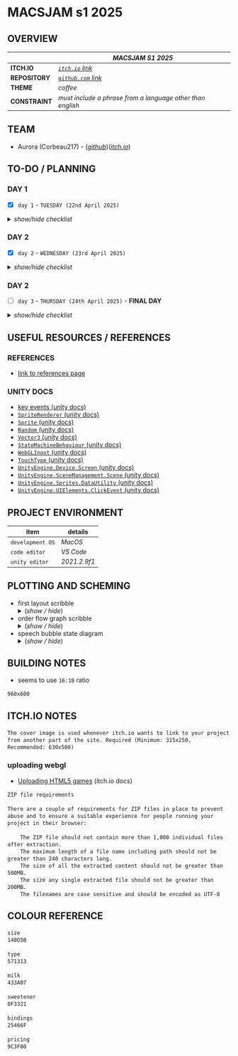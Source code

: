 # MACSJAM s1 2025

## OVERVIEW

|  | *MACSJAM S1 2025* |
| --- | --- |
| **ITCH.IO** | *[`itch.io` link](https://itch.io/jam/macsjam-semester-1-2025)* |
| **REPOSITORY** | *[`github.com` link](https://itch.io/jam/macsjam-semester-1-2025)* |
| **THEME** | *coffee* |
| **CONSTRAINT** | *must include a phrase from a language other than english* |

## TEAM

* Aurora (Corbeau217) - (*[github](https://github.com/corbeau217)*)(*[itch.io](https://corbeau217.itch.io/)*)

## TO-DO / PLANNING

### DAY 1
- [x] `day 1` - `TUESDAY (22nd April 2025)`

<details><summary><i>show/hide checklist</i></summary>

---
- [x] `STAGE 001` - ***GAME PRELIMINARY DESIGN AND RESEARCH***
    - [x] brainstorm game ideas
    - [x] add theme and constraint to readme
- [x] `STAGE 002` - ***INITIAL GAME DOCUMENTATION***
    - [x] create `/docs/readme.md`
    - [x] fill out base skeleton for `/docs/readme.md`
    - [x] add elements to the to-do section
    - [x] first draft of game development roadmap
    - [x] add team contacts and project references
- [x] `STAGE 003` - ***MORE EARLY GAME RESEARCH***
    - [x] experiment with unity to identify which features to use or move to later
    - [x] create/source primitive game objects
- [x] `STAGE 004` - ***MORE EARLY GAME DOCUMENTATION***
    - [x] sketch primitive interface
    - [x] draw coffee machine
- [x] `STAGE 005` - ***PRE-ALPHA GAME DEVELOPMENT***
    - [x] add coffee machine object
    - [x] add placeholder customer sprites
    - [x] customer manager script delegates the state of customers
    - [x] customer object script handles moving around the scene
    - [x] customer object knows when they leave the scene
- [x] `STAGE 006` - ***INPUT KNOWABLES***
    - [x] experiment with keyboard input
    - [x] player object can detect input
    - [x] player object can tell the customer their order is done
    - [x] input timeout script
- [x] `STAGE 007` - ***SPEECH BUBBLES***
    - [x] draw speech bubbles
    - [x] add customer speech bubbles
    - [x] put text in them
    - [x] speech bubbles show / hide
    - [x] customer detects proximity to ordering marker 
- [x] `STAGE 008` - ***PROGRESS UPDATE***
    - [x] screenshot of not working scene
    - [x] recording showing input/customer state/input timeout working
- [x] `STAGE 009` - ***MORE SPRITES***
    - [x] draw up order menu sprite
    - [x] draw some customer sprites
    - [x] draw winning medal sprite
---

</details>


### DAY 2
- [x] `day 2` - `WEDNESDAY (23rd April 2025)`

<details><summary><i>show/hide checklist</i></summary>

---
- [x] `STAGE 101` - ***DESIGN AND DOCUMENTING***
    - [x] research `SpriteRenderer` scripting
    - [x] cleanup order menu sprite to use masks for colouring
    - [x] cleanup speech bubble sprites to be masks for colouring
    - [x] cleanup TODO based on time remaining
    - [x] add missing tasks in TODO section
    - [x] move unecessary features to stretch goals
- [x] `STAGE 102` - ***LIGHT TASK - USING MORE SPRITES***
    - [x] add order menu sprites to scene
    - [x] add location marker layer
    - [x] location marker layer culled from camera
    - [x] using sprite layers for draw ordering
    - [x] add customer sprites to scene
    - [x] customer sprites now randomised from list
- [x] `STAGE 103` - ***CORE MECHANIC - INPUT USAGE***
    - [x] add in the new sweetener option
    - [x] fixing bug with customers sometimes returning too fast
    - [x] scribble ideas for flow chart
    - [x] scribble ideas for coffee order states
    - [x] placeholder order option selection sprites as flow graph
    - [x] create states for coffee machine system
    - [x] detect input to make order selections
    - [x] have graph sprites hide to show order
    - [x] confirm order making is working
- [x] `STAGE 104` - ***INITIAL BUILD - SUBMIT EARLY GAME***
    - [x] added no sugar option to current speech bubble style
    - [x] make node key sprites
    - [x] add sprites to scene
    - [x] moving flow graph scripts to scripts folder
    - [x] fixing order match bug
    - [x] fixing initial orders not randomised
    - [x] attempt to build to webgl
    - [x] use a non-square sprite for location markers
    - [x] tweak scene to fit 16:10 viewing ratio
    - [x] upload current build to itch.io
    - [x] minimalist itch.io page
    - [x] explored itch.io settings and made ready
- [x] `STAGE 105` - ***LIGHT TASK - BUBBLES BETTER***
    - [x] change speech bubble manager to swap sprites instead of objects
    - [x] add new speech bubble style to the scene
    - [x] speech bubble frame redesign
    - [x] match colours for speech bubbles and order icons
    - [x] add colour hex values to readme
---

</details>

### DAY 2
- [ ] `day 3` - `THURSDAY (24th April 2025)` - **FINAL DAY**

<details><summary><i>show/hide checklist</i></summary>

---
- [x] `STAGE 201` - ***CORE MECHANIC - CONSTRAINT USAGE***
    - [x] add sprites for french mutterings
    - [x] add alternative speech bubble collection
    - [x] when current orderer, rudely interrupt and swap bubble to order
    - [x] otherwise, mutter random french/english sentences
    - [x] removed the pesky `.DS_Store` file from repo
    - [x] adding screenshots/clips to documentation
- [ ] `STAGE 202` - ***REBUILD AND SUBMIT***
    - [ ] rebuild game for web
    - [ ] upload current build to itch.io
- [ ] `STAGE 202` - ***CORE MECHANIC - HAPPY SAD EMOJI 3 STRIKES***
    - [x] detecting order's error count
    - [x] track order error count 
    - [x] track successful order count 
    - [ ] add sentence source images to docs
- [ ] `STAGE 203` - ***CORE MECHANIC - MENUS***
    - [ ] press tab to show order menu reference
    - [ ] home screen scene before game
    - [x] game detects win state when 10 successful orders
    - [x] game detects loss state when 4 order mistakes
    - [ ] win screen shown on win state
    - [ ] loss screen shown on loss state
- [ ] `STAGE 202` - ***REBUILD AND SUBMIT***
    - [ ] rebuild game for web
    - [ ] upload current build to itch.io
- [ ] `STAGE 206` - ***LIGHT TASK - IMPROVED MOVEMENT***
    - [ ] using move towards for customer stepping back
    - [ ] backwards movement speed
    - [ ] experiment with animations
    - [ ] add customer idle animation
    - [ ] add customer movement animation
- [x] `STAGE 204` - ***LIGHT TASK - GAME STATUS***
    - [x] coffee machine blips for bad order count
    - [x] coffee machine screen shows successful orders
---
- [ ] `STAGE 3xx` - ***FINAL MECHANICS - PRE-ALPHA GAME***
    - [ ] wrap up primitive game MVP in a bow
    - [ ] screenshot/recording of mvp game systems
- [ ] `STAGE 3xx` - ***PRE-ALPHA SUBMISSION - NO SOUND***
    - [ ] rebuild game for web
    - [ ] upload current build to itch.io
    - [ ] cleanup itch.io page
- [ ] `STAGE 3xx` - ***ALPHA MECHANIC - SOUND EFFECTS***
    - [ ] source sound effects
    - [ ] add sound effects to the game
    - [ ] build with sound effects
- [ ] `STAGE 3xx` - ***ALPHA SUBMISSION - SOUND EFFECTS***
    - [ ] rebuild game and upload to itch.io
    - [ ] tidy up submission page
    - [ ] investigate sound quality
- [ ] `STAGE 3xx` - ***BETA MECHANIC - TRANSLATION SYSTEM***
    - [ ] speech bubbles in other languages translate to english after delay
    - [ ] translation loading sprite
    - [ ] translation in progress sprite usage
- [ ] `STAGE 3xx` - ***NICER BUILDING***
    - [ ] make the building repository
    - [ ] add this repository as submodule
    - [ ] rebuild game and upload to itch.io
    - [ ] tidy up submission page
    - [ ] emoji to show if happy or mad at order
- [ ] `STAGE 3xx` - ***BETA PLANNING***
    - [ ] tidy up order menu
    - [ ] home screen scene before game
- [ ] `STAGE 3xx` - ***BETA PLANNING***
    - [ ] outline further development plan
    - [ ] plan out what skeleton to include more core features
- [ ] `STAGE 3xx` - ***BETA MECHANIC - TIME CRUNCHING***
    - [ ] order timeframes and fail to deliver
    - [ ] variance in customer movement settings
- [ ] `STAGE 3xx` - ***BETA SUBMISSION - TRANSLATION AND TIMING***
    - [ ] rebuild game and upload to itch.io
    - [ ] tidy up submission page
- [ ] `STAGE 3xx` - ***STRETCH 1 - MOUSE AND TOUCH MENU***
    - [ ] plan out how to add touch functionality to menu
    - [ ] implement touch functionality
    - [ ] order group highlighter with animations
- [ ] `STAGE 3xx` - ***STRETCH 2 - WORK DAY***
    - [ ] implementing work day and time in game
- [ ] `STAGE 3xx` - ***STRETCH 3 - PA SYSTEM ANNOUNCEMENTS***
    - [ ] source PA system announcements sound bytes
- [ ] `STAGE 3xx` - ***STRETCH 4 - THIRD LANGUAGE***
    - [ ] third speech bubble language
    - [ ] speech bubbles drifting?
- [ ] `STAGE 3xx` - ***STRETCH SUBMISSION - MOUSE, TOUCH, EXPANDED WORLD***
    - [ ] rebuild game and upload to itch.io
    - [ ] tidy up submission page
- [ ] `STAGE 3xx` - ***STRETCH 5 - MENUS AS BUBBLES***
    - [ ] bubbles that are animated to create the menus as needed
- [ ] `STAGE 3xx` - ***STRETCH 6 - CURRENCY***
    - [ ] add in player funds
    - [ ] add in order values
    - [ ] use order values for player funds
    - [ ] show bankrupt screen when you get negative coins
---

</details>


## USEFUL RESOURCES / REFERENCES

### REFERENCES

* [link to references page](/docs/sentence_source_images/readme.md)

### UNITY DOCS

* [key events (unity docs)](https://docs.unity3d.com/ScriptReference/Event-keyCode.html)
* [`SpriteRenderer` (unity docs)](https://docs.unity3d.com/2021.2/Documentation/ScriptReference/SpriteRenderer.html)
* [`Sprite` (unity docs)](https://docs.unity3d.com/2021.2/Documentation/ScriptReference/Sprite.html)
* [`Random` (unity docs)](https://docs.unity3d.com/2021.2/Documentation/ScriptReference/Random.html)
* [`Vector3` (unity docs)](https://docs.unity3d.com/2021.2/Documentation/ScriptReference/Vector3.html)
* [`StateMachineBehaviour` (unity docs)](https://docs.unity3d.com/2021.2/Documentation/ScriptReference/StateMachineBehaviour.html)
* [`WebGLInput` (unity docs)](https://docs.unity3d.com/2021.2/Documentation/ScriptReference/WebGLInput.html)
* [`TouchType` (unity docs)](https://docs.unity3d.com/2021.2/Documentation/ScriptReference/TouchType.html)
* [`UnityEngine.Device.Screen` (unity docs)](https://docs.unity3d.com/2021.2/Documentation/ScriptReference/Device.Screen.html)
* [`UnityEngine.SceneManagement.Scene` (unity docs)](https://docs.unity3d.com/2021.2/Documentation/ScriptReference/SceneManagement.Scene.html)
* [`UnityEngine.Sprites.DataUtility` (unity docs)](https://docs.unity3d.com/2021.2/Documentation/ScriptReference/Sprites.DataUtility.html)
* [`UnityEngine.UIElements.ClickEvent` (unity docs)](https://docs.unity3d.com/2021.2/Documentation/ScriptReference/UIElements.ClickEvent.html)

## PROJECT ENVIRONMENT

| **item** | **details** |
| --- | --- |
| `development OS` | *MacOS* |
| `code editor` | *VS Code* |
| `unity editor` | *2021.2.9f1* |


## PLOTTING AND SCHEMING

<ul>
    <li>first layout scribble
<details><summary>(<i>show / hide</i>)</summary>
        
![scribble](/docs/planning_scribbles/first_layout_scribble.jpg)

</details>
    </li>
    <li>order flow graph scribble
<details><summary>(<i>show / hide</i>)</summary>
        
![scribble](/docs/planning_scribbles/order_flow_graph_scribble.png)

</details>
    </li>
    <li>speech bubble state diagram
<details><summary>(<i>show / hide</i>)</summary>
        
![scribble](/docs/planning_scribbles/speech_bubble_state.png)

</details>
    </li>
</ul>

## BUILDING NOTES

* seems to use `16:10` ratio
```
960x600
```


## ITCH.IO NOTES

```
The cover image is used whenever itch.io wants to link to your project from another part of the site. Required (Minimum: 315x250, Recommended: 630x500)
```

### uploading webgl

* [Uploading HTML5 games](https://itch.io/docs/creators/html5) (itch.io docs)

```
ZIP file requirements

There are a couple of requirements for ZIP files in place to prevent abuse and to ensure a suitable experience for people running your project in their browser:

    The ZIP file should not contain more than 1,000 individual files after extraction.
    The maximum length of a file name including path should not be greater than 240 characters long.
    The size of all the extracted content should not be greater than 500MB.
    The size any single extracted file should not be greater than 200MB.
    The filenames are case sensitive and should be encoded as UTF-8
```

## COLOUR REFERENCE

```
size
140D5B

type
571313

milk
433A07

sweetener
0F3321

bindings
25466F

pricing
9C3F00
```